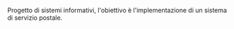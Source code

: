 Progetto di sistemi informativi, l'obiettivo è l'implementazione di un sistema di servizio postale.

